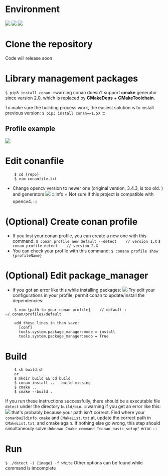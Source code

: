 # Environment
![](https://hackmd.io/_uploads/S1ZyYBeF3.png)
![](https://hackmd.io/_uploads/BkKDIHeK3.png)
![](https://hackmd.io/_uploads/rJCvIreY3.png)


# Clone the repository
Code will release soon
# Library management packages
`$ pip3 install conan`
:::warning
conan doesn't support **cmake** generator since version 2.0, which is replaced by **CMakeDeps** + **CMakeToolchain**.

To make sure the building process work, the easiest solution is to install previous version:
    `$ pip3 install conan==1.5X`
:::
## Profile example
![](https://hackmd.io/_uploads/SkdrYreKn.png)

# Edit conanfile
```
    $ cd {repo}
    $ vim conanfile.txt
```
* Change opencv version to newer one (original version, 3.4.3, is too old. ) and generators
![](https://hackmd.io/_uploads/SyijZ4lY2.png)
:::info
:star: Not sure if this project is compatible with opencv4.
:::
# (Optional) Create conan profile
* If you lost your conan profile, you can create a new one with this command: 
`$ conan profile new default --detect    // version 1.X`
`$ conan profile detect    // version 2.X`
* You can check your profile with this command:
`$ conana profile show {profileName}`

# (Optional) Edit package_manager
* if you got an error like this while installing packages: 
  ![](https://hackmd.io/_uploads/HJqNpNlFn.png)
Try edit your configurations in your profile, permit conan to update/install the dependencies:
```
    $ vim {path to your conan profile}    // default : ~/.conan/profiles/default

    add these lines in then save:
      [conf]
      tools.system.package_manager:mode = install
      tools.system.package_manager:sudo = True
```

# Build
```
    $ sh build.sh
    or
    $ mkdir build && cd build
    $ conan install .. --build missing
    $ cmake ..
    $ cmake --build .
```
If you run these instructions successfully, there should be a executable file `detect` under the directory `build/bin`. 
:::warning
if you get an error like this: 
![](https://hackmd.io/_uploads/SJx_ofBeF2.png)
that's probably because your path isn't correct. Find where your `conanbuildinfo.cmake` and `CMakeList.txt` at, update the correct path in `CMakeList.txt`, and cmake again. If nothing else go wrong, this step should simultaneouly solve `Unknown Cmake command "conan_basic_setup"` error.
:::

# Run
`$ ./detect -i {image} -f white`
Other options can be found while command is imcomplete